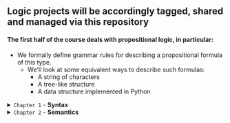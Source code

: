 ## **Logic projects will be accordingly tagged, shared and managed via this repository**

#### The first half of the course deals with propositional logic, in particular:
- We formally define grammar rules for describing a propositional formula of this type.
    - We'll look at some equivalent ways to describe such formulas:
        * A string of characters
        * A tree-like structure
        * A data structure implemented in Python

<details>
<summary><code>Chapter 1</code> - <b>Syntax</b></summary>

- `Propositional Formula` - defined recursively by the atomic propositions represented by `p` to `z` (possibly followed by any amount of digits), `T`, `F`, such that if `φ` and `ψ` are valid propositional formulas then so are:

    - (`φ | ψ`)
    - (`φ -> ψ`)
    - (`φ & ψ`)
    - `~φ`

    **Note:** The existence or non-existence of parentheses is obligatory.

- `Recursive-Descent Parsing` - a way to parse various context-free languages including ours in this course. The idea behind this parser is that it dictates the suitable unique way of reading the rest of the formula according to the current token (`T`, `F`, `(`, `)`, `~`, `&`, `|`, `p`, `q76`).
    - In general, given this formula:
        - `(φ • ψ)`
    - We recursively read it this way: upon encountering the open parenthesis `(`, we know this would be followed by formula `φ` (**the recursive aspect**), binary operator `•`, formula `ψ`, closing parenthesis `)`.
    - In order for us to create a recursive descent parser, we first have to describe our logic's grammar. We'll define our syntax using a context-free grammar:
        ```
        Formula ::= (Formula BinaryOp Formula) | UnaryOp Formula | Constant | Var   ---   **Lowest precedence**
        BinaryOp ::= (Formula&Formula) | (Formula&Formula) | (Formula->Formula)
        UnaryOp ::= ~Var | ~Constant | ~Formula
        Constant ::= T | F
        Var ::= [p-z]+[0-9]*   ---   **Highest precedence**
        ```
    **Note:** In my RD-parser I didn't use a `lexer` (as a separate entity) in order to classify the tokens and iterating over them. There would be at least 2 advantages of doing that:

    - A `lexer` separates the input into tokens which carry additional information: the token type and the exact position of the token in the input string. We can use this position information to generate detailed error messages. This is time saved for the future users of the parser.
    - We could use Python's own `lexer` and filter the stream of tokens, thus using an extremely robust `lexer` (`tokenizer.tokenize` and `io.BytesIO`).</details>

<details>
<summary><code>Chapter 2</code> - <b>Semantics</b></summary>

- `Model` - We define it as a function taking a set of atomic propositions to {True, False} (aka `T` and `F` in our syntax). Put simply, it's a set of propositions.
    - The **value of a proposition** in a Model is defined recursively:
        - **Base case** - `T`, `F` gets the value of `True` and `False` respectively.
        - **The recursion step** - inspect the type of the token we're dealing with such that:
            - If `φ` is a variable, we apply the Model function (`M`) on it, resulting in its value.
            - If `φ=~ψ`, then `φ` is `True` iff `M(ψ)` is `False`(which is in its turn determined by the former case).
            - If `(φ = ε • ψ)`, then `φ`'s value is `True` iff the value of (either - `|`/both - `&`) `ε` and `ψ` is `True` in `M`.
            - If `(φ = ψ -> ε)`, then `φ`'s value is `True` if either `φ` (in `M`) `False` or if the value of `ε` (in `M`) is `True`.
    - `Tautology` - A formula that in every model evaluates to `True` (The rightmost column in its truth table is `True`).
    - `Contradiction` - The negation of a tautology. That is, a formula that evaluates to `False` in every model (The rightmost column in its truth table is `False`).
    - `Satisfiability` - A formula that evaluates to `True` in some model (The rightmost column in its truth table contains a cell of `True`). That is, a satisfiable formula is not a contradiction.
- `DNF`/`CNF` - Ways to express a proposition out of its truth table (Discrete Math). Using a `DNF` we look at the `True` values for the formula, "forcing" its respective model to evaluate to `True` upon `&`'ing its variables, then `|`ing all these models, resulting in a possible proposition representing the formula.</details>